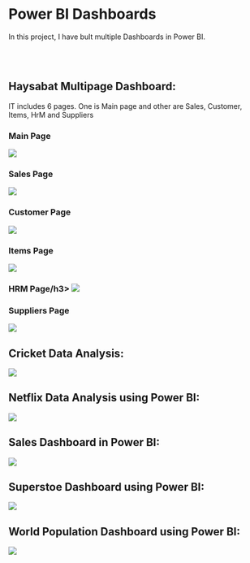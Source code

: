 # Power BI Dashboards

<p> In this project, I have bult multiple Dashboards in Power BI.  </p>

<br />
<br />

<h2> Haysabat Multipage Dashboard: </h2>
<p> IT includes 6 pages. One is Main page and other are Sales, Customer, Items, HrM and Suppliers </p>
<h3> Main Page</h3>
<img src="https://github.com/waleedjmm/Power-BI/blob/main/Hasabaat/Main-Page.jpg" />
<h3> Sales Page</h3>
<img src="https://github.com/waleedjmm/Power-BI/blob/main/Hasabaat/Sale.jpg" />
<h3> Customer Page</h3>
<img src="https://github.com/waleedjmm/Power-BI/blob/main/Hasabaat/Customer.jpg" />
<h3> Items Page</h3>
<img src="https://github.com/waleedjmm/Power-BI/blob/main/Hasabaat/Items.jpg" />
<h3> HRM Page/h3>
<img src="https://github.com/waleedjmm/Power-BI/blob/main/Hasabaat/HRM.JPG" />
<h3> Suppliers Page</h3>
<img src="https://github.com/waleedjmm/Power-BI/blob/main/Hasabaat/Suppliers.JPG" />
<br />

<h2> Cricket Data Analysis: </h2>  
<img src="https://github.com/waleedjmm/Power-BI/blob/main/Dashboard2.jpg" />
<br />

<h2> Netflix Data Analysis using Power BI: </h2>  
<img src="https://github.com/waleedjmm/Power-BI/blob/main/Netflix.jpg" />
<br />
  
<h2> Sales Dashboard in Power BI: </h2>  
<img src="https://github.com/waleedjmm/Power-BI/blob/main/Sales_Dasboard.jpg" />
<br />
  
<h2> Superstoe Dashboard using Power BI: </h2>  
<img src="https://github.com/waleedjmm/Power-BI/blob/main/SuperStore_%20Dashboard_using_global_SuperStore_2016_dataset.jpg" />
<br />
  
<h2> World Population Dashboard using Power BI: </h2>  
<img src="https://github.com/waleedjmm/Power-BI/blob/main/World_population.jpg" />

  
